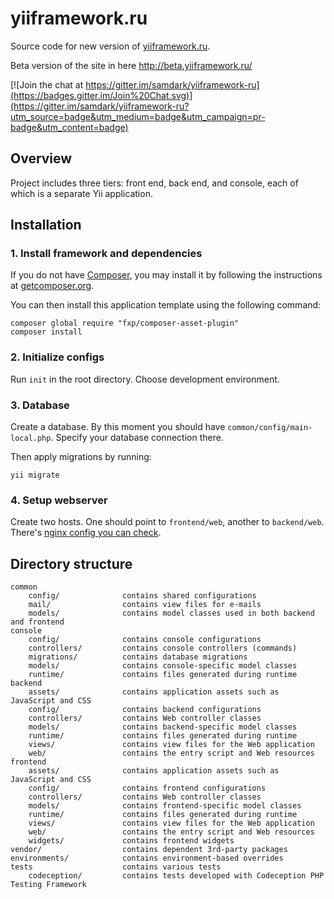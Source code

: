 yiiframework.ru
===============

Source code for new version of [yiiframework.ru](http://yiiframework.ru/).

Beta version of the site in here http://beta.yiiframework.ru/

[![Join the chat at https://gitter.im/samdark/yiiframework-ru](https://badges.gitter.im/Join%20Chat.svg)](https://gitter.im/samdark/yiiframework-ru?utm_source=badge&utm_medium=badge&utm_campaign=pr-badge&utm_content=badge)

Overview
--------

Project includes three tiers: front end, back end, and console, each of which
is a separate Yii application.

Installation
------------

### 1. Install framework and dependencies

If you do not have [Composer](http://getcomposer.org/), you may install it by following the instructions
at [getcomposer.org](http://getcomposer.org/doc/00-intro.md#installation-nix).

You can then install this application template using the following command:

```
composer global require "fxp/composer-asset-plugin"
composer install
```

### 2. Initialize configs

Run `init` in the root directory. Choose development environment.

### 3. Database

Create a database. By this moment you should have `common/config/main-local.php`. Specify your database connection there.

Then apply migrations by running:

```
yii migrate
```

### 4. Setup webserver

Create two hosts. One should point to `frontend/web`, another to `backend/web`.
There's [nginx config you can check](https://github.com/samdark/yiiframework-ru/tree/development/server/nginx).

Directory structure
-------------------

```
common
    config/              contains shared configurations
    mail/                contains view files for e-mails
    models/              contains model classes used in both backend and frontend
console
    config/              contains console configurations
    controllers/         contains console controllers (commands)
    migrations/          contains database migrations
    models/              contains console-specific model classes
    runtime/             contains files generated during runtime
backend
    assets/              contains application assets such as JavaScript and CSS
    config/              contains backend configurations
    controllers/         contains Web controller classes
    models/              contains backend-specific model classes
    runtime/             contains files generated during runtime
    views/               contains view files for the Web application
    web/                 contains the entry script and Web resources
frontend
    assets/              contains application assets such as JavaScript and CSS
    config/              contains frontend configurations
    controllers/         contains Web controller classes
    models/              contains frontend-specific model classes
    runtime/             contains files generated during runtime
    views/               contains view files for the Web application
    web/                 contains the entry script and Web resources
    widgets/             contains frontend widgets
vendor/                  contains dependent 3rd-party packages
environments/            contains environment-based overrides
tests                    contains various tests
    codeception/         contains tests developed with Codeception PHP Testing Framework
```
